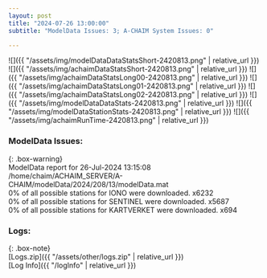 ```yaml
---
layout: post
title: "2024-07-26 13:00:00"
subtitle: "ModelData Issues: 3; A-CHAIM System Issues: 0"

---
```


![]({{ "/assets/img/modelDataDataStatsShort-2420813.png" | relative_url }})
![]({{ "/assets/img/achaimDataStatsShort-2420813.png" | relative_url }})
![]({{ "/assets/img/achaimDataStatsLong00-2420813.png" | relative_url }})
![]({{ "/assets/img/achaimDataStatsLong01-2420813.png" | relative_url }})
![]({{ "/assets/img/achaimDataStatsLong02-2420813.png" | relative_url }})
![]({{ "/assets/img/modelDataDataStats-2420813.png" | relative_url }})
![]({{ "/assets/img/modelDataStationStats-2420813.png" | relative_url }})
![]({{ "/assets/img/achaimRunTime-2420813.png" | relative_url }})


### ModelData Issues:  
  
{: .box-warning}  
 ModelData report for 26-Jul-2024 13:15:08   
 /home/chaim/ACHAIM_SERVER/A-CHAIM/modelData/2024/208/13/modelData.mat   
 0% of all possible stations for IONO were downloaded. x6232   
 0% of all possible stations for SENTINEL were downloaded. x5687   
 0% of all possible stations for KARTVERKET were downloaded. x694   
  


### Logs:  
  
{: .box-note}  
[Logs.zip]({{ "/assets/other/logs.zip" | relative_url }})  
[Log Info]({{ "/logInfo" | relative_url }})  
